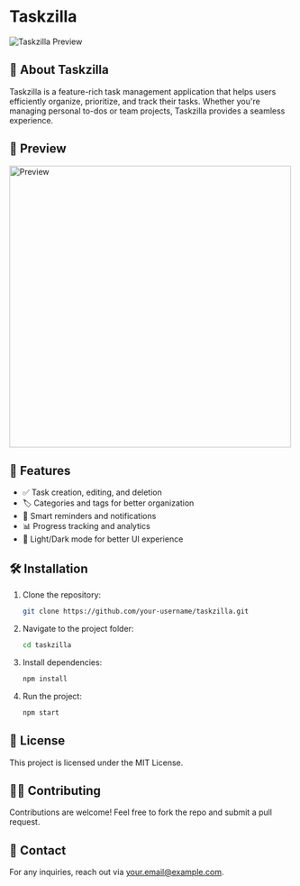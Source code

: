 # Taskzilla

![Taskzilla Preview](preview.jpg)

## 📌 About Taskzilla
Taskzilla is a feature-rich task management application that helps users efficiently organize, prioritize, and track their tasks. Whether you're managing personal to-dos or team projects, Taskzilla provides a seamless experience.
## 🎥 Preview
<img src="p1.png" alt="Preview" width="500">


## 🚀 Features
- ✅ Task creation, editing, and deletion
- 🏷️ Categories and tags for better organization
- 🔔 Smart reminders and notifications
- 📊 Progress tracking and analytics
- 🌙 Light/Dark mode for better UI experience

## 🛠️ Installation
1. Clone the repository:
   ```sh
   git clone https://github.com/your-username/taskzilla.git
   ```
2. Navigate to the project folder:
   ```sh
   cd taskzilla
   ```
3. Install dependencies:
   ```sh
   npm install
   ```
4. Run the project:
   ```sh
   npm start
   ```


## 📜 License
This project is licensed under the MIT License.

## 👨‍💻 Contributing
Contributions are welcome! Feel free to fork the repo and submit a pull request.

## 📩 Contact
For any inquiries, reach out via [your.email@example.com](mailto:your.email@example.com).

